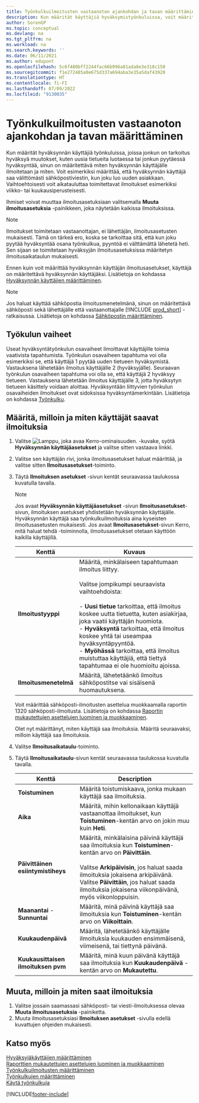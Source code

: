 ```yaml
---
title: Työnkulkuilmoitusten vastaanoton ajankohdan ja tavan määrittäminen
description: Kun määrität käyttäjiä hyväksymistyönkuluissa, voit määrittää, miten ja milloin kukin hyväksynnän käyttäjä saa ilmoituksia.
author: SorenGP
ms.topic: conceptual
ms.devlang: na
ms.tgt_pltfrm: na
ms.workload: na
ms.search.keywords: ''
ms.date: 06/11/2021
ms.author: edupont
ms.openlocfilehash: 5c6f480bff2244fac66b996a81ada8e3e318c150
ms.sourcegitcommit: f1e272485a0e675d337a694aba3e35a5daf43920
ms.translationtype: HT
ms.contentlocale: fi-FI
ms.lasthandoff: 07/09/2022
ms.locfileid: "9130035"
---
```

# <a name="specify-when-and-how-to-receive-workflow-notifications"></a>Työnkulkuilmoitusten vastaanoton ajankohdan ja tavan määrittäminen

Kun määrität hyväksynnän käyttäjiä työnkuluissa, joissa jonkun on tarkoitus hyväksyä muutokset, kuten uusia tietueita luotaessa tai jonkun pyytäessä hyväksyntää, sinun on määritettävä miten hyväksynnän käyttäjälle ilmoitetaan ja miten. Voit esimerkiksi määrittää, että hyväksynnän käyttäjä saa välittömästi sähköpostiviestin, kun joku luo uuden asiakkaan. Vaihtoehtoisesti voit aikatauluttaa toimitettavat ilmoitukset esimerkiksi viikko- tai kuukausiperusteisesti.

Ihmiset voivat muuttaa ilmoitusasetuksiaan valitsemalla **Muuta ilmoitusasetuksia** -painikkeen, joka näytetään kaikissa ilmoituksissa.  

> [!NOTE]
> Ilmoitukset toimitetaan vastaanottajan, ei lähettäjän, ilmoitusasetusten mukaisesti. Tämä on tärkeä ero, koska se tarkoittaa sitä, että kun joku pyytää hyväksyntää osana työnkulkua, pyyntöä ei välttämättä lähetetä heti. Sen sijaan se toimitetaan hyväksyjän ilmoitusasetuksissa määritetyn ilmoitusaikataulun mukaisesti.

Ennen kuin voit määrittää hyväksynnän käyttäjän ilmoitusasetukset, käyttäjä on määritettävä hyväksynnän käyttäjäksi. Lisätietoja on kohdassa [Hyväksynnän käyttäjien määrittäminen](across-how-to-set-up-approval-users.md).  

> [!NOTE]
> Jos haluat käyttää sähköpostia ilmoitusmenetelmänä, sinun on määritettävä sähköposti sekä lähettäjälle että vastaanottajalle [!INCLUDE [prod_short](includes/prod_short.md)] -ratkaisussa. Lisätietoja on kohdassa [Sähköpostin määrittäminen](admin-how-setup-email.md).

## <a name="steps-in-workflows"></a>Työkulun vaiheet

Useat hyväksyntätyönkulun osavaiheet ilmoittavat käyttäjille toimia vaativista tapahtumista. Työnkulun osavaiheen tapahtuma voi olla esimerkiksi se, että käyttäjä 1 pyytää uuden tietueen hyväksymistä. Vastauksena lähetetään ilmoitus käyttäjälle 2 (hyväksyjälle). Seuraavan työnkulun osavaiheen tapahtuma voi olla se, että käyttäjä 2 hyväksyy tietueen. Vastauksena lähetetään ilmoitus käyttäjälle 3, jotta hyväksytyn tietueen käsittely voidaan aloittaa. Hyväksyntään liittyvien työnkulun osavaiheiden ilmoitukset ovat sidoksissa hyväksyntämerkintään. Lisätietoja on kohdassa [Työnkulku](across-workflow.md).  

## <a name="specify-when-and-how-users-receive-notifications"></a>Määritä, milloin ja miten käyttäjät saavat ilmoituksia  

1. Valitse ![Lamppu, joka avaa Kerro-ominaisuuden.](media/ui-search/search_small.png "Kerro, mitä haluat tehdä") -kuvake, syötä **Hyväksynnän käyttäjäasetukset** ja valitse sitten vastaava linkki.  
2. Valitse sen käyttäjän rivi, jonka ilmoitusasetukset haluat määrittää, ja valitse sitten **Ilmoitusasetukset**-toiminto.  
3. Täytä **Ilmoituksen asetukset** -sivun kentät seuraavassa taulukossa kuvatulla tavalla.  

    > [!NOTE]
    > Jos avaat **Hyväksynnän käyttäjäasetukset** -sivun **Ilmoitusasetukset**-sivun, ilmoituksen asetukset yhdistetään hyväksynnän käyttäjälle. Hyväksynnän käyttäjä saa työnkulkuilmoituksia aina kyseisten ilmoitusasetusten mukaisesti. Jos avaat **Ilmoitusasetukset**-sivun Kerro, mitä haluat tehdä -toiminnolla, ilmoitusasetukset otetaan käyttöön kaikilla käyttäjillä.  

    |Kenttä|Kuvaus|  
    |---------------------------------|---------------------------------------|  
    |**Ilmoitustyyppi**|Määritä, minkälaiseen tapahtumaan ilmoitus liittyy.<br /><br /> Valitse jompikumpi seuraavista vaihtoehdoista:<br /><br /> -   **Uusi tietue** tarkoittaa, että ilmoitus koskee uutta tietuetta, kuten asiakirjaa, joka vaatii käyttäjän huomiota.<br />-   **Hyväksyntä** tarkoittaa, että ilmoitus koskee yhtä tai useampaa hyväksyntäpyyntöä.<br />-   **Myöhässä** tarkoittaa, että ilmoitus muistuttaa käyttäjiä, että tiettyä tapahtumaa ei ole huomioitu ajoissa.|  
    |**Ilmoitusmenetelmä**|Määritä, lähetetäänkö ilmoitus sähköpostitse vai sisäisenä huomautuksena.|

    Voit määrittää sähköposti-ilmoitusten asettelua muokkaamalla raportin 1320 sähköposti-ilmoitusta. Lisätietoja on kohdassa [Raportin mukautettujen asettelujen luominen ja muokkaaminen](ui-how-create-custom-report-layout.md).

    Olet nyt määrittänyt, miten käyttäjä saa ilmoituksia. Määritä seuraavaksi, milloin käyttäjä saa ilmoituksia.  

4. Valitse **Ilmoitusaikataulu**-toiminto.  
5. Täytä **Ilmoitusaikataulu**-sivun kentät seuraavassa taulukossa kuvatulla tavalla.  

    |Kenttä|Description|  
    |---------------------------------|---------------------------------------|  
    |**Toistuminen**|Määritä toistumiskaava, jonka mukaan käyttäjä saa ilmoituksia.|  
    |**Aika**|Määritä, mihin kellonaikaan käyttäjä vastaanottaa ilmoitukset, kun **Toistuminen**-kentän arvo on jokin muu kuin **Heti**.|  
    |**Päivittäinen esiintymistiheys**|Määritä, minkälaisina päivinä käyttäjä saa ilmoituksia kun **Toistuminen**-kentän arvo on **Päivittäin**.<br /><br /> Valitse **Arkipäivisin**, jos haluat saada ilmoituksia jokaisena arkipäivänä. Valitse **Päivittäin**, jos haluat saada ilmoituksia jokaisena viikonpäivänä, myös viikonloppuisin.|  
    |**Maanantai** - **Sunnuntai**|Määritä, minä päivinä käyttäjä saa ilmoituksia kun **Toistuminen**-kentän arvo on **Viikoittain**.|  
    |**Kuukaudenpäivä**|Määritä, lähetetäänkö käyttäjälle ilmoituksia kuukauden ensimmäisenä, viimeisenä, tai tiettynä päivänä.|  
    |**Kuukausittaisen ilmoituksen pvm**|Määritä, minä kuun päivänä käyttäjä saa ilmoituksia kun **Kuukaudenpäivä** -kentän arvo on **Mukautettu**.|  

## <a name="change-when-and-how-you-receive-notifications"></a>Muuta, milloin ja miten saat ilmoituksia

1. Valitse jossain saamassasi sähköposti- tai viesti-ilmoituksessa olevaa **Muuta ilmoitusasetuksia** -painiketta.  
2. Muuta ilmoitusasetuksiasi **Ilmoituksen asetukset** -sivulla edellä kuvattujen ohjeiden mukaisesti.  

## <a name="see-also"></a>Katso myös

[Hyväksyjäkäyttäjien määrittäminen](across-how-to-set-up-approval-users.md)  
[Raporttien mukautettujen asettelujen luominen ja muokkaaminen](ui-how-create-custom-report-layout.md)  
[Työnkulkuilmoitusten määrittäminen](across-setting-up-workflow-notifications.md)  
[Työnkulkujen määrittäminen](across-set-up-workflows.md)  
[Käytä työnkulkuja](across-use-workflows.md)


[!INCLUDE[footer-include](includes/footer-banner.md)]